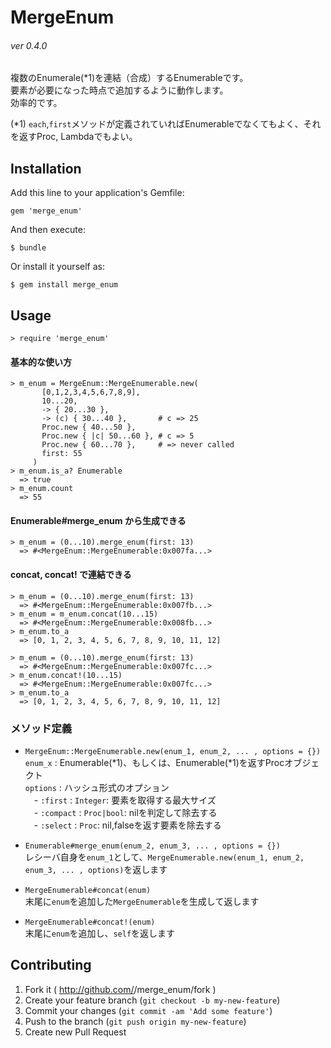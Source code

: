 # MergeEnum
###### ver 0.4.0

複数のEnumerale(*1)を連結（合成）するEnumerableです。  
要素が必要になった時点で追加するように動作します。  
効率的です。

(*1) `each`,`first`メソッドが定義されていればEnumerableでなくてもよく、それを返すProc, Lambdaでもよい。

## Installation

Add this line to your application's Gemfile:

    gem 'merge_enum'

And then execute:

    $ bundle

Or install it yourself as:

    $ gem install merge_enum

## Usage

    > require 'merge_enum'

#### 基本的な使い方

    > m_enum = MergeEnum::MergeEnumerable.new(
           [0,1,2,3,4,5,6,7,8,9],
           10...20,
           -> { 20...30 },
           -> (c) { 30...40 },       # c => 25
           Proc.new { 40...50 },
           Proc.new { |c| 50...60 }, # c => 5
           Proc.new { 60...70 },     # => never called
           first: 55
         )
    > m_enum.is_a? Enumerable
      => true
    > m_enum.count
      => 55

#### Enumerable#merge_enum から生成できる

    > m_enum = (0...10).merge_enum(first: 13)
      => #<MergeEnum::MergeEnumerable:0x007fa...>

#### concat, concat! で連結できる

    > m_enum = (0...10).merge_enum(first: 13)
      => #<MergeEnum::MergeEnumerable:0x007fb...>
    > m_enum = m_enum.concat(10...15)
      => #<MergeEnum::MergeEnumerable:0x008fb...>
    > m_enum.to_a
      => [0, 1, 2, 3, 4, 5, 6, 7, 8, 9, 10, 11, 12]
    
    > m_enum = (0...10).merge_enum(first: 13)
      => #<MergeEnum::MergeEnumerable:0x007fc...>
    > m_enum.concat!(10...15)
      => #<MergeEnum::MergeEnumerable:0x007fc...>
    > m_enum.to_a
      => [0, 1, 2, 3, 4, 5, 6, 7, 8, 9, 10, 11, 12]

### メソッド定義

* `MergeEnum::MergeEnumerable.new(enum_1, enum_2, ... , options = {})`  
    `enum_x`  : Enumerable(*1)、もしくは、Enumerable(*1)を返すProcオブジェクト  
    `options` : ハッシュ形式のオプション  
            　- `:first`   : `Integer`: 要素を取得する最大サイズ  
            　- `:compact` : `Proc|bool`: nilを判定して除去する  
            　- `:select`  : `Proc`: nil,falseを返す要素を除去する  

* `Enumerable#merge_enum(enum_2, enum_3, ... , options = {})`  
    レシーバ自身を`enum_1`として、`MergeEnumerable.new(enum_1, enum_2, enum_3, ... , options)`を返します

* `MergeEnumerable#concat(enum)`  
    末尾に`enum`を追加した`MergeEnumerable`を生成して返します

* `MergeEnumerable#concat!(enum)`  
    末尾に`enum`を追加し、`self`を返します

## Contributing

1. Fork it ( http://github.com/<my-github-username>/merge_enum/fork )
2. Create your feature branch (`git checkout -b my-new-feature`)
3. Commit your changes (`git commit -am 'Add some feature'`)
4. Push to the branch (`git push origin my-new-feature`)
5. Create new Pull Request
